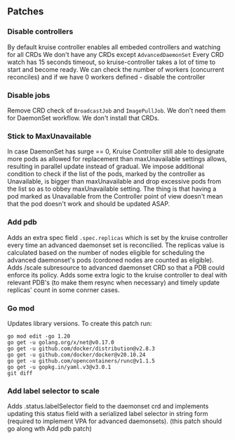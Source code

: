 ## Patches

### Disable controllers
By default kruise controller enables all embeded controllers and watching for all CRDs
We don't have any CRDs except `AdvancedDaemonSet`
Every CRD watch has 15 seconds timeout, so kruise-controller takes a lot of time to start and become ready.
We can check the number of workers (concurrent reconciles) and if we have 0 workers defined - disable the controller


### Disable jobs
Remove CRD check of `BroadcastJob` and `ImagePullJob`. We don't need them for DaemonSet workflow. We don't install that CRDs.

### Stick to MaxUnavailable
In case DaemonSet has surge == 0, Kruise Controller still able to designate more pods as allowed for replacement than
maxUnavailable settings allows, resulting in parallel update instead of gradual.
We impose additional condition to check if the list of the pods, marked by the controller as Unavailable, is bigger than maxUnavailable
and drop excessive pods from the list so as to obbey maxUnavailable setting.
The thing is that having a pod marked as Unavailable from the Controller point of view doesn't mean that the pod doesn't work and
should be updated ASAP.

### Add pdb
Adds an extra spec field `.spec.replicas` which is set by the kruise controller every time an advanced daemonset set is reconcilied. The replicas value is calculated based on
the number of nodes eligible for scheduling the advanced daemonset's pods (cordoned nodes are counted as eligible).
Adds /scale subresource to advanced daemonset CRD so that a PDB could enforce its policy.
Adds some extra logic to the kruise controller to deal with relevant PDB's (to make them resync when necessary) and timely update replicas' count in some conrner cases.

### Go mod
Updates library versions.
To create this patch run:
```shell
go mod edit -go 1.20
go get -u golang.org/x/net@v0.17.0
go get -u github.com/docker/distribution@v2.8.3
go get -u github.com/docker/docker@v20.10.24
go get -u github.com/opencontainers/runc@v1.1.5
go get -u gopkg.in/yaml.v3@v3.0.1
git diff
```

### Add label selector to scale
Adds .status.labelSelector field to the daemonset crd and implements updating this status field with a serialized label selector in string form (required to implement VPA for advanced daemonsets).
(this patch should go along wth Add pdb patch)
